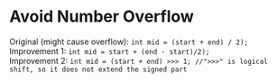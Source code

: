 # Avoid Number Overflow
Original (might cause overflow): ```int mid = (start + end) / 2);```  
Improvement 1: ```int mid = start + (end - start)/2);```  
Improvement 2: ```int mid = (start + end) >>> 1; //">>>" is logical shift, so it does not extend the signed part```  
